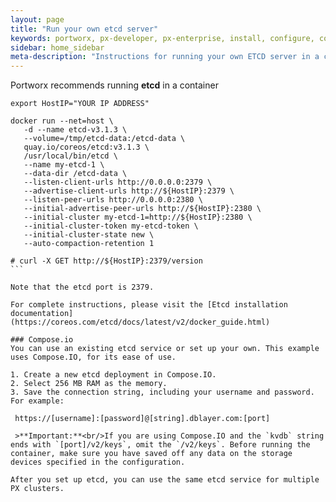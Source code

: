 ```yaml
---
layout: page
title: "Run your own etcd server"
keywords: portworx, px-developer, px-enterprise, install, configure, container, storage, add nodes
sidebar: home_sidebar
meta-description: "Instructions for running your own ETCD server in a container. Try today."
---
```


Portworx recommends running **etcd** in a container

```
export HostIP="YOUR IP ADDRESS"
````
````
docker run --net=host \
   -d --name etcd-v3.1.3 \
   --volume=/tmp/etcd-data:/etcd-data \
   quay.io/coreos/etcd:v3.1.3 \
   /usr/local/bin/etcd \
   --name my-etcd-1 \
   --data-dir /etcd-data \
   --listen-client-urls http://0.0.0.0:2379 \
   --advertise-client-urls http://${HostIP}:2379 \
   --listen-peer-urls http://0.0.0.0:2380 \
   --initial-advertise-peer-urls http://${HostIP}:2380 \
   --initial-cluster my-etcd-1=http://${HostIP}:2380 \
   --initial-cluster-token my-etcd-token \
   --initial-cluster-state new \
   --auto-compaction-retention 1

# curl -X GET http://${HostIP}:2379/version
```

Note that the etcd port is 2379.

For complete instructions, please visit the [Etcd installation documentation](https://coreos.com/etcd/docs/latest/v2/docker_guide.html)

### Compose.io
You can use an existing etcd service or set up your own. This example uses Compose.IO, for its ease of use.

1. Create a new etcd deployment in Compose.IO.
2. Select 256 MB RAM as the memory.
3. Save the connection string, including your username and password. For example:

 https://[username]:[password]@[string].dblayer.com:[port]

 >**Important:**<br/>If you are using Compose.IO and the `kvdb` string ends with `[port]/v2/keys`, omit the `/v2/keys`. Before running the container, make sure you have saved off any data on the storage devices specified in the configuration.

After you set up etcd, you can use the same etcd service for multiple PX clusters.
